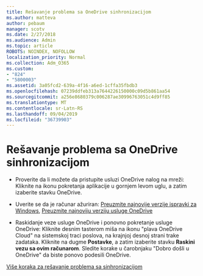 ```yaml
---
title: Rešavanje problema sa OneDrive sinhronizacijom
ms.author: matteva
author: pebaum
manager: scotv
ms.date: 2/27/2018
ms.audience: Admin
ms.topic: article
ROBOTS: NOINDEX, NOFOLLOW
localization_priority: Normal
ms.collection: Adm_O365
ms.custom:
- "824"
- "5800003"
ms.assetid: 3a05fcd2-639a-4f16-a6ed-1cffa35fbdb3
ms.openlocfilehash: 07239ddfeb313a7644226150000c09d5b861aa54
ms.sourcegitcommit: a256e8680379c006287ae30996763051c4d9ff85
ms.translationtype: MT
ms.contentlocale: sr-Latn-RS
ms.lasthandoff: 09/04/2019
ms.locfileid: "36739903"
---
```

# <a name="fix-onedrive-sync-problems"></a>Rešavanje problema sa OneDrive sinhronizacijom

- Proverite da li možete da pristupite usluzi OneDrive nalog na mreži: Kliknite na ikonu pokretanja aplikacije u gornjem levom uglu, a zatim izaberite stavku OneDrive.
    
- Uverite se da je računar ažuriran: [Preuzmite najnovije verzije ispravki za Windows](http://go.microsoft.com/fwlink/p/?LinkId=825773), [Preuzmite najnoviju verziju usluge OneDrive](https://go.microsoft.com/fwlink/p/?linkid=844652)
    
- Raskidanje veze usluge OneDrive i ponovno pokretanje usluge OneDrive: Kliknite desnim tasterom miša na ikonu "plava OneDrive Cloud" na sistemskoj traci poslova, na krajnjoj desnoj strani trake zadataka. Kliknite na dugme **Postavke**, a zatim izaberite stavku **Raskini vezu sa ovim računarom**. Sledite korake u čarobnjaku "Dobro došli u OneDrive" da biste ponovo podesili OneDrive.
    
[Više koraka za rešavanje problema sa sinhronizacijom](https://support.office.com/article/fix-onedrive-for-business-sync-problems-207e983e-146d-404c-a994-672ef29e1f90)
  

